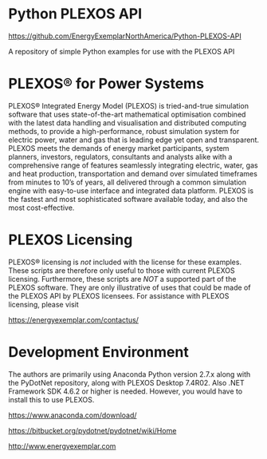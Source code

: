 # Python PLEXOS API
https://github.com/EnergyExemplarNorthAmerica/Python-PLEXOS-API

A repository of simple Python examples for use with the PLEXOS API

# PLEXOS® for Power Systems
PLEXOS® Integrated Energy Model (PLEXOS) is tried-and-true simulation software that uses state-of-the-art
mathematical optimisation combined with the latest data handling and visualisation and distributed computing 
methods, to provide a high-performance, robust simulation system for electric power, water and gas that is 
leading edge yet open and transparent. PLEXOS meets the demands of energy market participants, system planners,
investors, regulators, consultants and analysts alike with a comprehensive range of features seamlessly integrating
electric, water, gas and heat production, transportation and demand over simulated timeframes from minutes to 10’s 
of years, all delivered through a common simulation engine with easy-to-use interface and integrated data platform. 
PLEXOS is the fastest and most sophisticated software available today, and also the most cost-effective.

# PLEXOS Licensing
PLEXOS® licensing is *not* included with the license for these examples. These scripts are therefore only useful to
those with current PLEXOS licensing. Furthermore, these scripts are *NOT* a supported part of the PLEXOS software.
They are only illustrative of uses that could be made of the PLEXOS API by PLEXOS licensees.
For assistance with PLEXOS licensing, please visit

https://energyexemplar.com/contactus/

# Development Environment
The authors are primarily using Anaconda Python version 2.7.x along with the PyDotNet repository, along with PLEXOS Desktop 7.4R02.
Also .NET Framework SDK 4.6.2 or higher is needed. However, you would have to install this to use PLEXOS.

https://www.anaconda.com/download/

https://bitbucket.org/pydotnet/pydotnet/wiki/Home

http://www.energyexemplar.com

